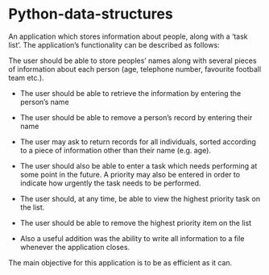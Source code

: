 Python-data-structures
======================

An application which stores information about people, along with a ‘task list’. The application’s functionality can be described as follows:

The user should be able to store peoples’ names along with several pieces of information about each person (age, telephone number, favourite football team etc.). 

* The user should be able to retrieve the information by entering the person’s name

* The user should be able to remove a person’s record by entering their name

* The user may ask to return records for all individuals, sorted according to a piece of information other than their name (e.g. age).

* The user should also be able to enter a task which needs performing at some point in the future. A priority may also be entered in order to indicate how urgently the task needs to be performed.

* The user should, at any time, be able to view the highest priority task on the list.

* The user should be able to remove the highest priority item on the list

* Also a useful addition was  the ability to write all information to a file whenever the application closes. 

The main objective for this application is to be as efficient as it can.
